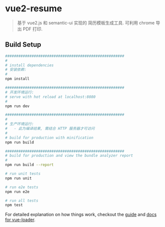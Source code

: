 # vue2-resume

> 基于 vue2.js 和 semantic-ui 实现的 简历模板生成工具.
> 可利用 chrome 导出 PDF 打印.
> 


## Build Setup

``` bash
######################################################
#
# install dependencies
# 安装依赖:
#
npm install

######################################################
# 开发环境运行:
# serve with hot reload at localhost:8080
#
npm run dev

######################################################
#
# 生产环境运行:
#   - 此为编译结果, 需结合 HTTP 服务器才可访问
#
# build for production with minification
npm run build

######################################################
# build for production and view the bundle analyzer report
#
npm run build --report

# run unit tests
npm run unit

# run e2e tests
npm run e2e

# run all tests
npm test
```

For detailed explanation on how things work, checkout the [guide](http://vuejs-templates.github.io/webpack/) and [docs for vue-loader](http://vuejs.github.io/vue-loader).

